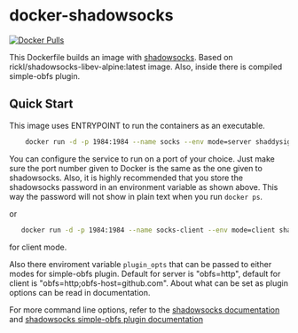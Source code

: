 docker-shadowsocks
==================

[![Docker Pulls](https://img.shields.io/docker/pulls/shaddysignal/docker-shadowsocks.svg)](https://hub.docker.com/r/shaddysignal/docker-shadowsocks/)

This Dockerfile builds an image with [shadowsocks](https://github.com/shadowsocks/shadowsocks). Based on rickl/shadowsocks-libev-alpine:latest image. Also, inside there is compiled simple-obfs plugin.

Quick Start
-----------

This image uses ENTRYPOINT to run the containers as an executable.
```bash
    docker run -d -p 1984:1984 --name socks --env mode=server shaddysignal/docker-shadowsocks -s 0.0.0.0 -p 1984 -k $SSPASSWORD -m chacha20-ietf-poly1305
```
You can configure the service to run on a port of your choice. Just make sure the port number given to Docker is the same as the one given to shadowsocks. Also, it is  highly recommended that you store the shadowsocks password in an environment variable as shown above. This way the password will not show in plain text when you run `docker ps`.

or
```bash
   docker run -d -p 1984:1984 --name socks-client --env mode=client shaddysignal/docker-shadowsocks -s server_ip -p server_port -b 0.0.0.0 -l 1984 -k $SSPASSWORD -m chacha20-ietf-poly1305
```
for client mode.

Also there enviroment variable `plugin_opts` that can be passed to either modes for simple-obfs plugin. Default for server is "obfs=http", default for client is "obfs=http;obfs-host=github.com". About what can be set as plugin options can be read in documentation.

For more command line options, refer to the [shadowsocks documentation](https://github.com/shadowsocks/shadowsocks/tree/master) and [shadowsocks simple-obfs plugin documentation](https://github.com/shadowsocks/simple-obfs)
